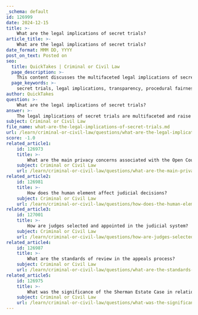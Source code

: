 ```yaml
---
_schema: default
id: 126999
date: 2024-12-15
title: >-
    What are the legal implications of secret trials?
article_title: >-
    What are the legal implications of secret trials?
date_format: MMM DD, YYYY
post_on_text: Posted on
seo:
  title: QuickTakes | Criminal or Civil Law
  page_description: >-
    This content discusses the multifaceted legal implications of secret trials, emphasizing concerns about transparency, fairness, public trust, judicial independence, and the balance between national security and individual rights.
  page_keywords: >-
    secret trials, legal implications, transparency, procedural fairness, public trust, judicial independence, national security, closed material procedures, Justice and Security Act, miscarriages of justice
author: QuickTakes
question: >-
    What are the legal implications of secret trials?
answer: >-
    The legal implications of secret trials are multifaceted and raise significant concerns regarding transparency, fairness, and the rule of law. Here are some key points to consider:\n\n1. **Lack of Transparency**: Secret trials, by their nature, are not open to the public or the media, which undermines the principle of transparency that is fundamental to the judicial process. This lack of transparency makes it difficult to assess whether the trial is conducted fairly and whether the rights of the accused are being upheld.\n\n2. **Procedural Fairness**: The secrecy surrounding these trials can disrupt the procedural fairness that is typically guaranteed in open court proceedings. Without public scrutiny, there is a risk that judicial decisions may be influenced by extraneous factors, leading to potential miscarriages of justice.\n\n3. **Public Trust**: The existence of secret trials can erode public trust in the judicial system. When the public is unable to access information about legal proceedings, it may lead to perceptions of bias or corruption within the judiciary, ultimately diminishing confidence in the rule of law.\n\n4. **Legal Precedents and Rights**: In democratic nations, the right to a public trial is often enshrined in law. Secret trials can conflict with these legal rights, particularly in cases involving serious charges, such as terrorism. For instance, both the United States and the United Kingdom have faced criticism for attempting to conduct trials of terrorist suspects in secret, raising questions about the balance between national security and individual rights.\n\n5. **Judicial Independence**: The operation of secret tribunals can also pose challenges to judicial independence. If judges are required to conduct trials in secret, they may face pressure from governmental authorities, which could compromise their impartiality and the integrity of the judicial process.\n\n6. **Case Law and Legislative Framework**: There is a growing body of case law and legislative frameworks addressing the use of secret trials, particularly in the context of national security. For example, the Justice and Security Act in the UK allows for closed material procedures, but these have been met with significant legal and ethical scrutiny.\n\nIn summary, while secret trials may be justified in certain exceptional circumstances, they carry substantial legal implications that can undermine the principles of justice, transparency, and public trust in the judicial system. The challenge lies in ensuring that any such trials operate within the rule of law and do not infringe upon the rights of individuals.
subject: Criminal or Civil Law
file_name: what-are-the-legal-implications-of-secret-trials.md
url: /learn/criminal-or-civil-law/questions/what-are-the-legal-implications-of-secret-trials
score: -1.0
related_article1:
    id: 126973
    title: >-
        What are the main privacy concerns associated with the Open Court Principle?
    subject: Criminal or Civil Law
    url: /learn/criminal-or-civil-law/questions/what-are-the-main-privacy-concerns-associated-with-the-open-court-principle
related_article2:
    id: 126981
    title: >-
        How does the human element affect judicial decisions?
    subject: Criminal or Civil Law
    url: /learn/criminal-or-civil-law/questions/how-does-the-human-element-affect-judicial-decisions
related_article3:
    id: 127001
    title: >-
        How are judges selected and appointed in the judicial system?
    subject: Criminal or Civil Law
    url: /learn/criminal-or-civil-law/questions/how-are-judges-selected-and-appointed-in-the-judicial-system
related_article4:
    id: 126987
    title: >-
        What are the standards of review in the appeals process?
    subject: Criminal or Civil Law
    url: /learn/criminal-or-civil-law/questions/what-are-the-standards-of-review-in-the-appeals-process
related_article5:
    id: 126975
    title: >-
        What was the significance of the Sherman Estate Case in relation to the Open Court Principle?
    subject: Criminal or Civil Law
    url: /learn/criminal-or-civil-law/questions/what-was-the-significance-of-the-sherman-estate-case-in-relation-to-the-open-court-principle
---
```


&nbsp;